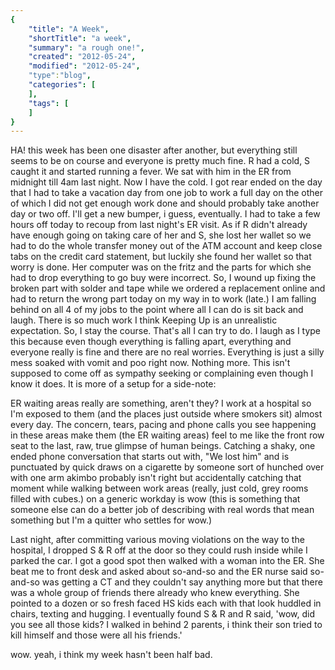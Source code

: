 ```yaml
---
{
    "title": "A Week",
    "shortTitle": "a week",
    "summary": "a rough one!",
    "created": "2012-05-24",
    "modified": "2012-05-24",
    "type":"blog",
    "categories": [
    ],
    "tags": [
    ]
}
---
```

HA! this week has been one disaster after another, but everything still
seems to be on course and everyone is pretty much fine. R had a cold, S
caught it and started running a fever. We sat with him in the ER from
midnight till 4am last night. Now I have the cold. I got rear ended on
the day that I had to take a vacation day from one job to work a full
day on the other of which I did not get enough work done and should
probably take another day or two off. I'll get a new bumper, i guess,
eventually. I had to take a few hours off today to recoup from last
night's ER visit. As if R didn't already have enough going on taking
care of her and S, she lost her wallet so we had to do the whole
transfer money out of the ATM account and keep close tabs on the credit
card statement, but luckily she found her wallet so that worry is done.
Her computer was on the fritz and the parts
for which she had to drop everything to go buy were incorrect. So, I
wound up fixing the broken part with solder and tape while we ordered a
replacement online and had to return the wrong part today on my way in
to work (late.) I am falling behind on all 4 of my jobs to the point
where all I can do is sit back and laugh. There is so much work I think
Keeping Up is an unrealistic expectation. So, I stay the course. That's
all I can try to do. I laugh as I type this because even though
everything is falling apart, everything and everyone really is fine and
there are no real worries. Everything is just a silly mess soaked with
vomit and poo right now. Nothing more. This isn't supposed to come off
as sympathy seeking or complaining even though I know it does. It is
more of a setup for a side-note:

ER waiting areas really are something, aren't they? I work at a hospital
so I'm exposed to them (and the places just outside where smokers sit)
almost every day. The concern, tears, pacing and phone calls you see
happening in these areas make them (the ER waiting areas) feel to me
like the front row seat to the last, raw, true glimpse of human beings.
Catching a shaky, one ended phone conversation that starts out with, "We
lost him" and is punctuated by quick draws on a cigarette by someone
sort of hunched over with one arm akimbo probably isn't right but
accidentally catching that moment while walking between work areas
(really, just cold, grey rooms filled with cubes.) on a generic workday
is wow (this is something that someone else can do a better job of
describing with real words that mean something but I'm a quitter who
settles for wow.)

Last night, after committing various moving violations on the way to the
hospital, I dropped S & R off at the door so they could rush inside
while I parked the car. I got a good spot then walked with a woman into
the ER. She beat me to front desk and asked about so-and-so and the ER
nurse said so-and-so was getting a CT and they couldn't say anything
more but that there was a whole group of friends there already who knew
everything. She pointed to a dozen or so fresh faced HS kids each with
that look huddled in chairs, texting and hugging. I eventually found S &
R and R said, 'wow, did you see all those kids? I walked in behind 2
parents, i think their son tried to kill himself and those were all his
friends.'

wow. yeah, i think my week hasn't been half bad.
